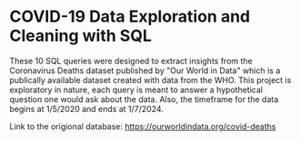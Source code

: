 # COVID-19 Data Exploration and Cleaning with SQL

These 10 SQL queries were designed to extract insights from the Coronavirus Deaths dataset published by "Our World in Data" which 
is a publically available dataset created with data from the WHO. This project is exploratory in nature, each query is meant to answer 
a hypothetical question one would ask about the data. Also, the timeframe for the data begins at 1/5/2020 and ends at 1/7/2024. 

Link to the origional database: https://ourworldindata.org/covid-deaths
